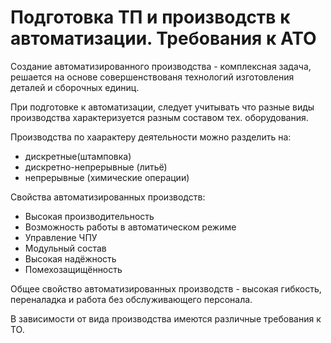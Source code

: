 # Подготовка ТП и производств к автоматизации. Требования к АТО

Создание автоматизированного производства - комплексная задача, решается на основе совершенствованя технологий изготовления деталей и сборочных единиц.

При подготовке к автоматизации, следует учитывать что разные виды производства характеризуется разным составом тех. оборудования.

Производства по хаарактеру деятельности можно разделить на:
- дискретные(штамповка)
- дискретно-непрерывные (литьё)
- непрерывные (химические операции)

Свойства автоматизированных производств:
- Высокая производительность
- Возможность работы в автоматическом режиме
- Управление ЧПУ
- Модульный состав
- Высокая надёжность
- Помехозащищённость

Общее свойство автоматизированных производств - высокая гибкость, переналадка и работа без обслуживающего персонала.

В зависимости от вида производства имеются различные требования к ТО.
